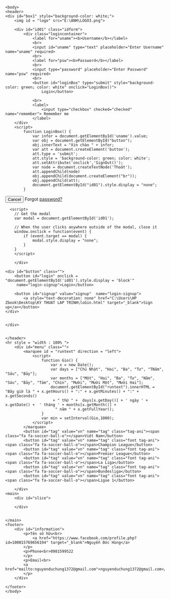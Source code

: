 <html>
    <title>KINGFUTNEWS</title>
    <head>
        <meta name="viewport" content="width=device-width, initial-scale=1.0">
        <link rel="stylesheet" href="https://cdnjs.cloudflare.com/ajax/libs/font-awesome/4.7.0/css/font-awesome.min.css">
        <link rel="stylesheet" type="text/css" href="./TEST_1.css">
        <script language="javascript" src="C:\Users\HP Zbook\Desktop\KY THUAT LAP TRINH\KING FUT NEWS\TEST_1.js"></script>
    </head>

    <body>
    <header>
    <div id="box1" style="background-color: white;">
        <img id = "logo" src="E:\ẢNH\LOGO3.png">
        
        <div id="id01" class="idform">
            <div class="logincontainer">
                <label for="uname"><b>Username</b></label>
                <br>
                <input id="uname" type="text" placeholder="Enter Username" name="uname" required>
                <br>
                <label for="psw"><b>Password</b></label>
                <br>
                <input type="password" placeholder="Enter Password" name="psw" required>
                <br>
                <button id="loginBox" type="submit" style="background-color: green; color: white" onclick="LoginBox()">
                    Login</button>
                
                <br>
                <label>
                    <input type="checkbox" checked="checked" name="remember"> Remember me
                </label>
        </div>
        <script>
            function LoginBox() {
                var infor = document.getElementById('uname').value;
                var obj = document.getElementById("button");
                obj.innerText = "Xin chào " + infor;
                var att = document.createElement('button');
                att.type = 'submit';
                att.style = 'background-color: green; color: white';
                att.setAttribute('onclick','SignOut()');
                var node = document.createTextNode('Thoát');
                att.appendChild(node)
                obj.appendChild(document.createElement("br"));
                obj.appendChild(att);
                document.getElementById("id01").style.display = "none";
            }
</script>
<script>
            function SignOut() {
                var obj = document.getElementById('button');
                obj.innerText = '';
                var att1 = document.createElement('button');
                var att2 = document.createElement('button');
                att1.type = 'submit';
                att1.style = 'background-color: #98FB98; color: black';
                var node1 = document.createTextNode('Login');
                att1.appendChild(node1);
                att1.setAttribute('onclick',"document.getElementById('id01').style.display = 'block'");
                obj.appendChild(att1);

                att2.type = 'submit';
                att2.style = 'background-color: #98FB98; color: black';
                att2.id = 'signup';
                var node2 = document.createTextNode('Sign up');
                var link = document.createElement('a');
                link.href = "C:/Users/HP Zbook/Desktop/KY THUAT LAP TRINH/loGin.html";
                link.target="_blank";
                link.appendChild(node2);
                att2.appendChild(link);
                obj.appendChild(att2);
            }
</script>
        <div class="logincontainer2">
            <button type="button" onclick="document.getElementById('id01').style.display='none'" class="cancelbtn">Cancel</button>
            <span class="psw">Forgot <a href="#">password?</a></span>
          </div>
        </form>
    
      <script>
        // Get the modal
        var modal = document.getElementById('id01');
        
        // When the user clicks anywhere outside of the modal, close it
        window.onclick = function(event) {
            if (event.target == modal) {
                modal.style.display = "none";
            }
        }
        </script>

        </div>
    
    <div id="button" class="">
        <button id="login" onclick = "document.getElementById('id01').style.display = 'block'" 
         name="login-signup">Login</button>
         
        <button id="signup" value="signup"  name="login-signup">
            <a style="text-decoration: none" href="C:\Users\HP Zbook\Desktop\KY THUAT LAP TRINH\loGin.html" target="_blank">Sign up</a></button>
    </div>
        

    </div>

    
    </header>
    <hr style = "width : 100% ">
        <div id="menu" class="">
            <marquee id = "runtext" direction = "left">
                <script>
                    function Gio() {
                        var x = new Date();
                        var days = ["Chủ Nhật", "Hai", "Ba", "Tư", "TNăm", "Sáu", "Bảy"];
                        var months = ["Một", "Hai", "Ba", "Tư", "Năm", "Sáu", "Bảy", "Tám", "Chín", "Mười", "Mười Một", "Mười Hai"];
                        document.getElementById("runtext").innerHTML = "Bây giờ là " + x.getHours() + ":" + x.getMinutes() + ":" + x.getSeconds()
                         + " thứ " +  days[x.getDay()] + ' ngày ' + x.getDate() +  ' tháng ' + months[x.getMonth()] +
                          " năm " + x.getFullYear();
                    }
                    var min = setInterval(Gio,1000);
                </script>
            </marquee>
            <button id="tag" value="vn" name="tag" class="tag-ani"><span class="fa fa-soccer-ball-o"></span>Việt Nam</button>
            <button id="tag" value="vn" name="tag" class="font tag-ani"><span class="fa fa-soccer-ball-o"></span>Champion League</button>
            <button id="tag" value="vn" name="tag" class="font tag-ani"><span class="fa fa-soccer-ball-o"></span>Premier League</button>
            <button id="tag" value="vn" name="tag" class="font tag-ani"><span class="fa fa-soccer-ball-o"></span>La Liga</button>
            <button id="tag" value="vn" name="tag" class="font tag-ani"><span class="fa fa-soccer-ball-o"></span>Bundesliga</button>
            <button id="tag" value="vn" name="tag" class="font tag-ani"><span class="fa fa-soccer-ball-o"></span>Ligue 1</button>
            
        </div>
    <main>
        <div id="slice">

        </div>

        
    </main>
    <footer>
        <div id="information">
            <p>Tên sở hữu<br>
                <a href="https://www.facebook.com/profile.php?id=100015769656194" target="_blank">Nguyễn Đức Hùng</a>
            </p>    
            <p>Phone<br>0981599522
            </p>   
            <p>Email<br>   
            <a href="mailto:nguyenduchung1372@gmail.com">nguyenduchung1372@gmail.com</a>
            </p>
        </div>

    </footer>
    </body>
</html>
